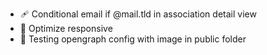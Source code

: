 - 🩹 Conditional email if @mail.tld in association detail view
- 💄 Optimize responsive
- 🔧 Testing opengraph config with image in public folder